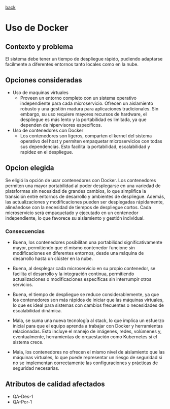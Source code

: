 [back](/docs/decisions/home.md)
# Uso de Docker

## Contexto y problema
El sistema debe tener un tiempo de despliegue rápido, pudiendo adaptarse facilmente a diferentes entornos tanto locales como en la nube.

## Opciones consideradas
- Uso de maquinas virtuales
    - Proveen un entorno completo con un sistema operativo independiente para cada microservicio. Ofrecen un aislamiento robusto y una gestión madura para aplicaciones tradicionales. Sin embargo, su uso requiere mayores recursos de hardware, el despliegue es más lento y la portabilidad es limitada, ya que dependen de hipervisores específicos.
- Uso de contenedores con Docker
    - Los contenedores son ligeros, comparten el kernel del sistema operativo del host y permiten empaquetar microservicios con todas sus dependencias. Esto facilita la portabilidad, escalabilidad y rapidez en el despliegue.

## Opcion elegida
Se eligió la opción de usar contenedores con Docker. Los contenedores permiten una mayor portabilidad al poder desplegarse en una variedad de plataformas sin necesidad de grandes cambios, lo que simplifica la transición entre entornos de desarrollo y ambientes de despliegue. Además, las actualizaciones y modificaciones pueden ser desplegadas rápidamente, alineándose con la necesidad de tiempos de despliegue cortos. Cada microservicio será empaquetado y ejecutado en un contenedor independiente, lo que favorece su aislamiento y gestión individual.

### Consecuencias
- Buena, los contenedores posibilitan una portabilidad significativamente mayor, permitiendo que el mismo contenedor funcione sin modificaciones en diferentes entornos, desde una máquina de desarrollo hasta un clúster en la nube.

- Buena, al desplegar cada microservicio en su propio contenedor, se facilita el desarrollo y la integración continua, permitiendo actualizaciones o modificaciones específicas sin interrumpir otros servicios.

- Buena, el tiempo de despliegue se reduce considerablemente, ya que los contenedores son más rápidos de iniciar que las máquinas virtuales, lo que es ideal para sistemas con cambios frecuentes o necesidades de escalabilidad dinámica.

- Mala, se suma una nueva tecnología al stack, lo que implica un esfuerzo inicial para que el equipo aprenda a trabajar con Docker y herramientas relacionadas. Esto incluye el manejo de imágenes, redes, volúmenes y, eventualmente, herramientas de orquestación como Kubernetes si el sistema crece.

- Mala, los contenedores no ofrecen el mismo nivel de aislamiento que las máquinas virtuales, lo que puede representar un riesgo de seguridad si no se implementan correctamente las configuraciones y prácticas de seguridad necesarias.

## Atributos de calidad afectados
- QA-Des-1
- QA-Por-1